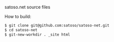 satoso.net source files

How to build:
```bash
$ git clone git@github.com:satoso/satoso-net.git
$ cd satoso-net
$ git-new-workdir . _site html
```
